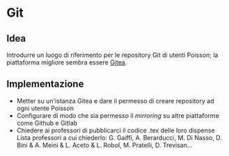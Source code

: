 # Git
## Idea 

Introdurre un luogo di riferimento per le repository Git di utenti Poisson; la piattaforma migliore sembra essere [Gitea](https://gitea.io/en-us/).

## Implementazione

- Metter su un'istanza Gitea e dare il permesso di creare repository ad ogni utente Poisson
- Configurare di modo che sia permesso il *mirroring* su altre piattaforme come Github e Gitlab
- Chiedere ai professori di pubblicarci il codice .tex delle loro dispense
	Lista professori a cui chiederlo: G. Gaiffi, A. Berarducci, M. Di Nasso, D. Bini & A. Meini & L. Aceto & L. Robol, M. Pratelli, D. Trevisan...
